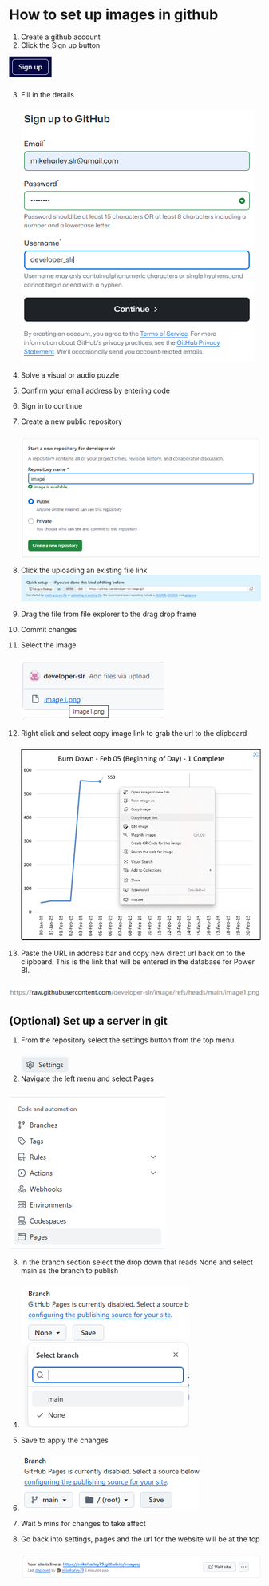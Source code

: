 # How to set up images in github

1. Create a github account
2. Click the Sign up button

  ![Sign Up Button](SignUp.png)
###
 
3. Fill in the details
   ###
   ![Sign In Details](SignIn.png)
   
4. Solve a visual or audio puzzle
5. Confirm your email address by entering code
6. Sign in to continue
7. Create a new public repository
   ###
    ![Create a public repository](CreatePublicRepos.png)
8. Click the uploading an existing file link
    ![Upload the files](UploadFiles.png)
9. Drag the file from file explorer to the drag drop frame
10. Commit changes
11. Select the image
    ###
    ![Click Image](ClickImage.png)
12. Right click and select copy image link to grab the url to the clipboard
    ###
    ![Copy Link](CopyLink.png)
13. Paste the URL in address bar and copy new direct url back on to the clipboard. This is the link that will be entered in the database for Power BI.
    ###
![URL](URL.png)

## (Optional) Set up a server in git

1. From the repository select the settings button from the top menu
   ###
   ![Settings Button](Settings.png)
2. Navigate the left menu and select Pages
 ###
   ![Select Pages](pages.png)
   
3. In the branch section select the drop down that reads None and select main as the branch to publish
4. ###
   ![Select branch](branch.png)
   
5. Save to apply the changes
6. ###
   ![Save changes](saveBranch.png)
7. Wait 5 mins for changes to take affect
8. Go back into settings, pages and the url for the website will be at the top
    ###
   ![view URL](siteLive.png)

